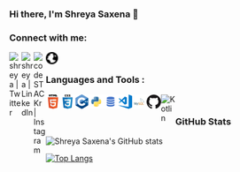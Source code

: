 
### Hi there, I'm Shreya Saxena 👋

### Connect with me:
[<img align="left" alt="shreya | Twitter" width="22px" src="https://cdn.jsdelivr.net/npm/simple-icons@v3/icons/twitter.svg" />][twitter]
[<img align="left" alt="shreya | LinkedIn" width="22px" src="https://cdn.jsdelivr.net/npm/simple-icons@v3/icons/linkedin.svg" />][linkedin]
[<img align="left" alt="codeSTACKr | Instagram" width="22px" src="https://cdn.jsdelivr.net/npm/simple-icons@v3/icons/instagram.svg" />][instagram]
[<img align="left" alt="shreya.com" width="22px" src="https://raw.githubusercontent.com/iconic/open-iconic/master/svg/globe.svg" />][website]

</br>

### Languages and Tools :

<img align="left" alt="HTML5" width="26px" src="https://raw.githubusercontent.com/github/explore/80688e429a7d4ef2fca1e82350fe8e3517d3494d/topics/html/html.png"/>

<img align="left" alt="CSS3" width="26px" src="https://raw.githubusercontent.com/github/explore/80688e429a7d4ef2fca1e82350fe8e3517d3494d/topics/css/css.png"/>

<img align="left" alt="C++" width="26px" src="https://raw.githubusercontent.com/github/explore/80688e429a7d4ef2fca1e82350fe8e3517d3494d/topics/cpp/cpp.png"/>

<img align="left" alt="Python" width="26px" src="https://raw.githubusercontent.com/github/explore/80688e429a7d4ef2fca1e82350fe8e3517d3494d/topics/python/python.png"/>

<img align="left" alt="SQL" width="26px" src="https://raw.githubusercontent.com/github/explore/80688e429a7d4ef2fca1e82350fe8e3517d3494d/topics/sql/sql.png"/>

<img align="left" alt="Visual Studio Code" width="26px" src="https://raw.githubusercontent.com/github/explore/80688e429a7d4ef2fca1e82350fe8e3517d3494d/topics/visual-studio-code/visual-studio-code.png"/>

<img align="left" alt="Visual Studio Code" width="26px" src="https://raw.githubusercontent.com/github/explore/80688e429a7d4ef2fca1e82350fe8e3517d3494d/topics/mysql/mysql.png"/>

<img align="left" alt="GitHub" width="26px" src="https://raw.githubusercontent.com/github/explore/78df643247d429f6cc873026c0622819ad797942/topics/github/github.png"/>

<img align="left" alt="Kotlin" width="26px" src="https://user-images.githubusercontent.com/6463980/28998869-97bca9dc-7a03-11e7-8a95-3bbe9c1f7926.png"/>

<br />
 
### GitHub Stats

  ![Shreya Saxena's GitHub stats](https://github-readme-stats.vercel.app/api?username=shreyasaxena1&show_icons=true&theme=radical)
 
[![Top Langs](https://github-readme-stats.vercel.app/api/top-langs/?username=shreyasaxena1&langs_count=8)](https://github.com/shreyasaxena1/github-readme-stats)

[website]: https://citizenchoice.in/
[twitter]: https://twitter.com/_feelosopher
[instagram]: https://www.instagram.com/feelosopher_
[linkedin]: https://www.linkedin.com/in/shreyasaxena
[website]: https://citizenchoice.in

